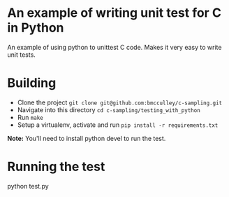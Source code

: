 # An example of writing unit test for C in Python 

An example of using python to unittest C code. Makes it very easy to 
write unit tests.

# Building

 * Clone the project `git clone git@github.com:bmcculley/c-sampling.git`
 * Navigate into this directory `cd c-sampling/testing_with_python` 
 * Run `make`
 * Setup a virtualenv, activate and run `pip install -r requirements.txt`

**Note:** You'll need to install python devel to run the test.

# Running the test

python test.py
